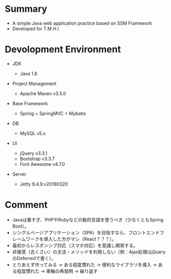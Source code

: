 # Summary
+ A simple Java web application practice based on SSM Framework
+ Developed for T.M.H.I

# Devolopment Environment
+ JDK
  + Java 1.8

+ Project Management
  + Apache Maven v3.5.0

+ Base Framework
  + Spring + SpringMVC + Mybatis

+ DB
  + MySQL v5.x

+ UI
  + jQuery v3.3.1
  + Bootstrap v3.3.7
  + Font Awesome v4.7.0

+ Server
  + Jetty 9.4.9.v20180320

# Comment
+ Javaは重すぎ、PHPやRubyなどの動的言語を使うべき（少なくともSpring Boot）。
+ シングルページアプリケーション（SPA）を目指すなら、フロントエンドフレームワークを導入した方がマシ（React？？？）。
+ 最初からレスポンシブ対応（スマホ対応）を意識し開発する。
+ 非推奨（古くさい）の文法・メソッドを利用しない（例：Ajax処理はjQueryのDeferredで書く）。
+ とりあえず作ってみる -> ある程度慣れた -> 便利なライブラリを導入 -> ある程度慣れた -> 車輪の再発明 -> 繰り返す

